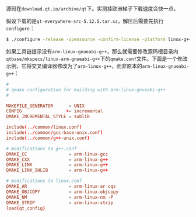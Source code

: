 
源码在`download.qt.io/archive/qt`下。实测挂欧洲梯子下载速度会快一点。

假设下载的是`qt-everywhere-src-5.12.5.tar.xz`，解压后需要先执行`configure`：

```bash
$ ./configure -release -opensource -confirm-license -platform linux-g++ -xplatform linux-arm-gnueabi-g++ -device-option CROSS_COMPILE=arm-linux- -nomake tests -nomake examples -prefix /home/cracklewis/arm-qt5.12.5 -qpa linuxfb
```

如果工具链提示没有`arm-linux-gnueabi-g++`，那么就需要修改源码根目录内`qtbase/mkspecs/linux-arm-gnueabi-g++`下的`qmake.conf`文件。下面是一个修改示例，它将交叉编译器修改为了`arm-linux-g++`，而非原本的`arm-linux-gnueabi-g++`：

```conf
#
# qmake configuration for building with arm-linux-gnueabi-g++
#

MAKEFILE_GENERATOR      = UNIX
CONFIG                 += incremental
QMAKE_INCREMENTAL_STYLE = sublib

include(../common/linux.conf)
include(../common/gcc-base-unix.conf)
include(../common/g++-unix.conf)

# modifications to g++.conf
QMAKE_CC                = arm-linux-gcc
QMAKE_CXX               = arm-linux-g++
QMAKE_LINK              = arm-linux-g++
QMAKE_LINK_SHLIB        = arm-linux-g++

# modifications to linux.conf
QMAKE_AR                = arm-linux-ar cqs
QMAKE_OBJCOPY           = arm-linux-objcopy
QMAKE_NM                = arm-linux-nm -P
QMAKE_STRIP             = arm-linux-strip
load(qt_config)
```